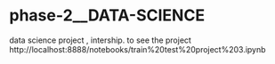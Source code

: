 # phase-2__DATA-SCIENCE
 data science project , intership. to see the project  http://localhost:8888/notebooks/train%20test%20project%203.ipynb
